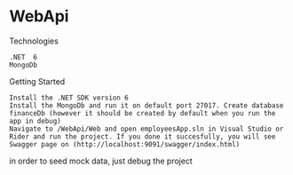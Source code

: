 # WebApi

Technologies

    .NET  6
    MongoDb
 
Getting Started

    Install the .NET SDK version 6
    Install the MongoDb and run it on default port 27017. Create database financeDb (however it should be created by default when you run the app in debug)
    Navigate to /WebApi/Web and open employeesApp.sln in Visual Studio or Rider and run the project. If you done it succesfully, you will see Swagger page on (http://localhost:9091/swagger/index.html)

in order to seed mock data, just debug the project
